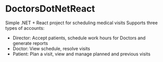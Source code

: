 # DoctorsDotNetReact
Simple .NET + React project for scheduling medical visits
Supports three types of accounts:
- Director: Accept patients, schedule work hours for Doctors and generate reports
- Doctor: View schedule, resolve visits
- Patient: Plan a visit, view and manage planned and previous visits

